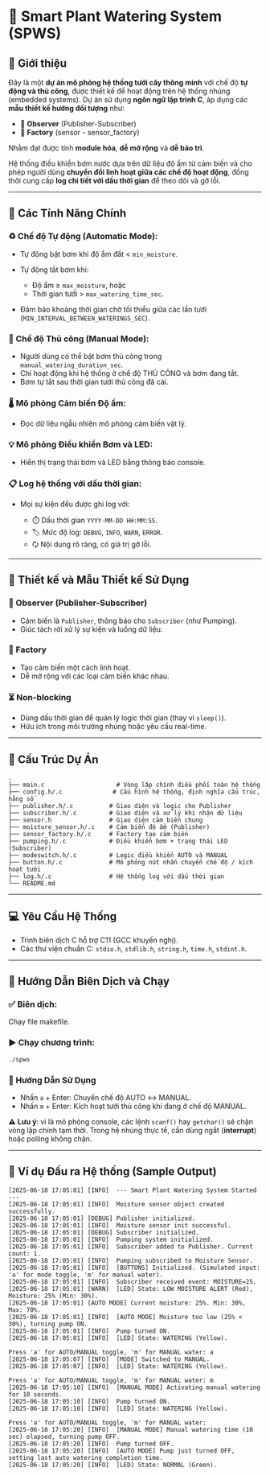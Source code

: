 # 🌱 Smart Plant Watering System (SPWS)

## 📌 Giới thiệu

Đây là một **dự án mô phỏng hệ thống tưới cây thông minh** với chế độ **tự động và thủ công**, được thiết kế để hoạt động trên hệ thống nhúng (embedded systems). Dự án sử dụng **ngôn ngữ lập trình C**, áp dụng các **mẫu thiết kế hướng đối tượng** như:

* 🧩 **Observer** (Publisher-Subscriber)
* 🏢 **Factory** (sensor - sensor\_factory)

Nhằm đạt được tính **module hóa**, **dễ mở rộng** và **dễ bảo trì**.

Hệ thống điều khiển bơm nước dựa trên dữ liệu độ ẩm từ cảm biến và cho phép người dùng **chuyển đổi linh hoạt giữa các chế độ hoạt động**, đồng thời cung cấp **log chi tiết với dấu thời gian** để theo dõi và gỡ lỗi.

---

## 🔧 Các Tính Năng Chính

### ♻ Chế độ Tự động (Automatic Mode):

* Tự động bật bơm khi độ ẩm đất < `min_moisture`.
* Tự động tắt bơm khi:

  * Độ ẩm ≥ `max_moisture`, hoặc
  * Thời gian tưới > `max_watering_time_sec`.
* Đảm bảo khoảng thời gian chờ tối thiểu giữa các lần tưới (`MIN_INTERVAL_BETWEEN_WATERINGS_SEC`).

### 🤖 Chế độ Thủ công (Manual Mode):

* Người dùng có thể bật bơm thủ công trong `manual_watering_duration_sec`.
* Chỉ hoạt động khi hệ thống ở chế độ THỦ CÔNG và bơm đang tắt.
* Bơm tự tắt sau thời gian tưới thủ công đã cài.

### 🌡️ Mô phỏng Cảm biến Độ ẩm:

* Đọc dữ liệu ngẫu nhiên mô phỏng cảm biến vật lý.

### 💡 Mô phỏng Điều khiển Bơm và LED:

* Hiển thị trạng thái bơm và LED bằng thông báo console.

### 📋 Log hệ thống với dấu thời gian:

* Mọi sự kiện đều được ghi log với:

  * ⏱️ Dấu thời gian `YYYY-MM-DD HH:MM:SS`.
  * 🏷️ Mức độ log: `DEBUG`, `INFO`, `WARN`, `ERROR`.
  * 🗘️ Nội dung rõ ràng, có giá trị gỡ lỗi.

---

## 🧠 Thiết kế và Mẫu Thiết kế Sử Dụng

### 🔔 Observer (Publisher-Subscriber)

* Cảm biến là `Publisher`, thông báo cho `Subscriber` (như Pumping).
* Giúc tách rời xử lý sự kiện và luồng dữ liệu.

### 🏢 Factory

* Tạo cảm biến một cách linh hoạt.
* Dễ mở rộng với các loại cảm biến khác nhau.

### ⏳ Non-blocking

* Dùng dấu thời gian để quản lý logic thời gian (thay vì `sleep()`).
* Hữu ích trong môi trường nhúng hoặc yêu cầu real-time.

---

## 📁 Cấu Trúc Dự Án

```
.
├── main.c                    # Vòng lặp chính điều phối toàn hệ thống
├── config.h/.c              # Cấu hình hệ thống, định nghĩa cấu trúc, hằng số
├── publisher.h/.c          # Giao diện và logic cho Publisher
├── subscriber.h/.c         # Giao diện và xử lý khi nhận dữ liệu
├── sensor.h                # Giao diện cảm biến chung
├── moisture_sensor.h/.c    # Cảm biến độ ẩm (Publisher)
├── sensor_factory.h/.c     # Factory tạo cảm biến
├── pumping.h/.c            # Điều khiển bơm + trạng thái LED (Subscriber)
├── modeswitch.h/.c         # Logic điều khiển AUTO và MANUAL
├── button.h/.c             # Mô phỏng nút nhấn chuyển chế độ / kích hoạt tưới
├── log.h/.c                # Hệ thống log với dấu thời gian
└── README.md
```

---

## 💻 Yêu Cầu Hệ Thống

* Trình biên dịch C hỗ trợ C11 (GCC khuyến nghị).
* Các thư viện chuẩn C: `stdio.h`, `stdlib.h`, `string.h`, `time.h`, `stdint.h`.

---

## 💪 Hướng Dẫn Biên Dịch và Chạy

### ✅ Biên dịch:

Chạy file makefile.

### ▶️ Chạy chương trình:

```bash
./spws
```

### 🧪 Hướng Dẫn Sử Dụng

* Nhấn `a` + Enter: Chuyển chế độ AUTO ↔ MANUAL.
* Nhấn `m` + Enter: Kích hoạt tưới thủ công khi đang ở chế độ MANUAL.

⚠️ **Lưu ý**: vì là mô phỏng console, các lệnh `scanf()` hay `getchar()` sẽ chặn vòng lặp chính tạm thời. Trong hệ nhúng thực tế, cần dùng ngắt (**interrupt**) hoặc polling không chặn.

---

## 📄 Ví dụ Đầu ra Hệ thống (Sample Output)

```text
[2025-06-18 17:05:01] [INFO]  --- Smart Plant Watering System Started ---
[2025-06-18 17:05:01] [INFO]  Moisture sensor object created successfully.
[2025-06-18 17:05:01] [DEBUG] Publisher initialized.
[2025-06-18 17:05:01] [INFO]  Moisture sensor init successful.
[2025-06-18 17:05:01] [DEBUG] Subscriber initialized.
[2025-06-18 17:05:01] [INFO]  Pumping system initialized.
[2025-06-18 17:05:01] [INFO]  Subscriber added to Publisher. Current count: 1.
[2025-06-18 17:05:01] [INFO]  Pumping subscribed to Moisture Sensor.
[2025-06-18 17:05:01] [INFO]  [BUTTONS] Initialized. (Simulated input: 'a' for mode toggle, 'm' for manual water).
[2025-06-18 17:05:01] [INFO]  Subscriber received event: MOISTURE=25.
[2025-06-18 17:05:01] [WARN]  [LED] State: LOW MOISTURE ALERT (Red), Moisture: 25% (Min: 30%).
[2025-06-18 17:05:01] [AUTO MODE] Current moisture: 25%. Min: 30%, Max: 70%.
[2025-06-18 17:05:01] [INFO]  [AUTO MODE] Moisture too low (25% < 30%), turning pump ON.
[2025-06-18 17:05:01] [INFO]  Pump turned ON.
[2025-06-18 17:05:01] [INFO]  [LED] State: WATERING (Yellow).

Press 'a' for AUTO/MANUAL toggle, 'm' for MANUAL water: a
[2025-06-18 17:05:07] [INFO]  [MODE] Switched to MANUAL.
[2025-06-18 17:05:07] [INFO]  [LED] State: WATERING (Yellow).

Press 'a' for AUTO/MANUAL toggle, 'm' for MANUAL water: m
[2025-06-18 17:05:10] [INFO]  [MANUAL MODE] Activating manual watering for 10 seconds.
[2025-06-18 17:05:10] [INFO]  Pump turned ON.
[2025-06-18 17:05:10] [INFO]  [LED] State: WATERING (Yellow).

Press 'a' for AUTO/MANUAL toggle, 'm' for MANUAL water: 
[2025-06-18 17:05:20] [INFO]  [MANUAL MODE] Manual watering time (10 sec) elapsed, turning pump OFF.
[2025-06-18 17:05:20] [INFO]  Pump turned OFF.
[2025-06-18 17:05:20] [INFO]  [AUTO MODE] Pump just turned OFF, setting last auto watering completion time.
[2025-06-18 17:05:20] [INFO]  [LED] State: NORMAL (Green).
```
